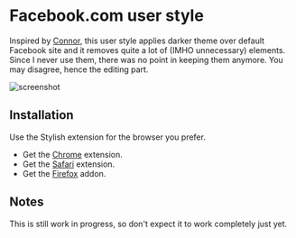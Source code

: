 # Facebook.com user style

Inspired by [Connor][1], this user style applies darker theme over default Facebook site and it removes quite a lot of (IMHO unnecessary) elements. Since I never use them, there was no point in keeping them anymore. You may disagree, hence the editing part.

<img src="https://raw.github.com/tpetrina/user-styles/master/facebook/dark-version/screenshot.jpg" alt="screenshot" />

## Installation
Use the Stylish extension for the browser you prefer.  
 * Get the [Chrome][2] extension.
 * Get the [Safari][3] extension.
 * Get the [Firefox][4] addon.
 
## Notes

This is still work in progress, so don't expect it to work completely just yet.


[1]: https://github.com/connors/facebook-user-style "Facebook.com user style"
[2]: https://chrome.google.com/webstore/detail/stylish/fjnbnpbmkenffdnngjfgmeleoegfcffe "Stylish for Chrome"
[3]: http://sobolev.us/stylish/ "Stylish for Safari"
[4]: https://addons.mozilla.org/fr/firefox/addon/stylish/ "Stylish for Firefox"